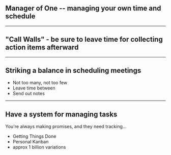 ## Manager of One -- managing your own time and schedule

----

## "Call Walls" - be sure to leave time for collecting action items afterward

----

## Striking a balance in scheduling meetings 

* Not too many, not too few
* Leave time between 
* Send out notes

----

## Have a system for managing tasks
<p>You're always making promises, and they need tracking...</p>

* Getting Things Done
* Personal Kanban
* approx 1 billion variations

